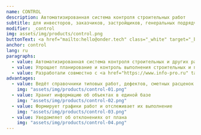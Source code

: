 ```yaml
---
name: CONTROL
description: Автоматизированная система контроля строительных работ
subtitle: для инвесторов, заказчиков, застройщиков, генеральных подрядчиков
modifier: _control
img: assets/img/products/control.png
buttonText: <a href="mailto:hello@onder.tech" class="_white" target="_blank">Запросить демо</a>
anchor: control
lang: ru
paragraphs:
  - value: Автоматизированная система контроля строительных и других работ.
  - value: Упрощает планирование и контроль выполнения строительных и пуско-наладочных работ, снижает затраты из-за срыва сроков и некачественного выполнения работ. Повышает прозрачность расходов.
  - value: Разработали совместно с <a href="https://www.info-pro.ru" target="_blank">ИНФОПРО.</a>
advantages:
  - value: Ведёт справочники типовых работ, дефектов, сметных расценок
    img: "assets/img/products/control-01.png"
  - value: Хранит информацию об объектах в единой базе
    img: "assets/img/products/control-02.png"
  - value: Формирует графики работ и отслеживает их выполнение
    img: "assets/img/products/control-03.png"
  - value: Уведомляет об отклонениях от плана
    img: "assets/img/products/control-04.png"
---
```


